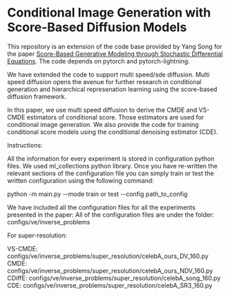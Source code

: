# Conditional Image Generation with Score-Based Diffusion Models

This repository is an extension of the code base provided by Yang Song for the paper [Score-Based Generative Modeling through Stochastic Differential Equations](https://openreview.net/forum?id=PxTIG12RRHS). The code depends on pytorch and pytorch-lightning.

We have extended the code to support multi speed/sde diffusion. Multi speed diffusion opens the avenue for further research in conditional generation and hierarchical represenation learning using the score-based diffusion framework.

In this paper, we use multi speed diffusion to derive the CMDE and VS-CMDE estimators of conditional score. Those estimators are used for conditional image generation. We also provide the code for training conditional score models using the conditional denoising estimator (CDE).

Instructions: 

All the information for every experiment is stored in configuration python files. We used ml_collections python library. 
Once you have re-written the relevant sections of the configuration file you can simply train or test the written configuration using the following command:

python -m main.py --mode train or test --config path_to_config

We have included all the configuration files for all the experiments presented in the paper:
All of the configuration files are under the folder: configs/ve/inverse_problems

For super-resolution: 

VS-CMDE: configs/ve/inverse_problems/super_resolution/celebA_ours_DV_160.py \
CMDE: configs/ve/inverse_problems/super_resolution/celebA_ours_NDV_160.py \
CDiffE: configs/ve/inverse_problems/super_resolution/celebA_song_160.py \
CDE: configs/ve/inverse_problems/super_resolution/celebA_SR3_160.py
